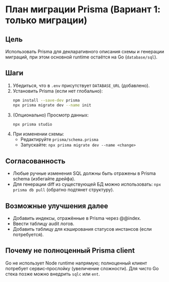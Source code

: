 # План миграции Prisma (Вариант 1: только миграции)

## Цель
Использовать Prisma для декларативного описания схемы и генерации миграций, при этом основной runtime остаётся на Go (`database/sql`).

## Шаги
1. Убедиться, что в `.env` присутствует `DATABASE_URL` (добавлено).
2. Установить Prisma (если нет глобально):
   ```bash
   npm install --save-dev prisma
   npx prisma migrate dev --name init
   ```
3. (Опционально) Просмотр данных:
   ```bash
   npx prisma studio
   ```
4. При изменении схемы:
   - Редактируйте `prisma/schema.prisma`
   - Запускайте: `npx prisma migrate dev --name <change>`

## Согласованность
- Любые ручные изменения SQL должны быть отражены в Prisma schema (избегайте дрейфа).
- Для генерации diff из существующей БД можно использовать: `npx prisma db pull` (обратно подтянет структуру).

## Возможные улучшения далее
- Добавить индексы, отражённые в Prisma через @@index.
- Ввести таблицу audit логов.
- Добавить таблицу для кэширования статусов инстансов (если потребуется).

## Почему не полноценный Prisma client
Go не использует Node runtime напрямую; полноценный клиент потребует сервис‑прослойку (увеличение сложности). Для чисто Go стека позже можно внедрить `sqlc` или `ent`.
